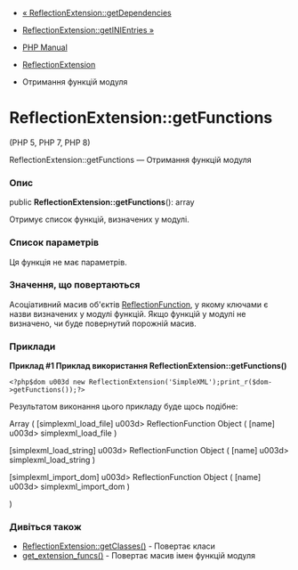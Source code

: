 - [«
ReflectionExtension::getDependencies](reflectionextension.getdependencies.md)
- [ReflectionExtension::getINIEntries
»](reflectionextension.getinientries.md)

- [PHP Manual](index.md)
- [ReflectionExtension](class.reflectionextension.md)
- Отримання функцій модуля

# ReflectionExtension::getFunctions

(PHP 5, PHP 7, PHP 8)

ReflectionExtension::getFunctions — Отримання функцій модуля

### Опис

public **ReflectionExtension::getFunctions**(): array

Отримує список функцій, визначених у модулі.

### Список параметрів

Ця функція не має параметрів.

### Значення, що повертаються

Асоціативний масив об'єктів
[ReflectionFunction](class.reflectionfunction.md), у якому ключами
є назви визначених у модулі функцій. Якщо функцій у модулі
не визначено, чи буде повернутий порожній масив.

### Приклади

**Приклад #1 Приклад використання
**ReflectionExtension::getFunctions()****

` <?php$dom u003d new ReflectionExtension('SimpleXML');print_r($dom->getFunctions());?> `

Результатом виконання цього прикладу буде щось подібне:

Array
(
[simplexml_load_file] u003d> ReflectionFunction Object
(
[name] u003d> simplexml_load_file
)

[simplexml_load_string] u003d> ReflectionFunction Object
(
[name] u003d> simplexml_load_string
)

[simplexml_import_dom] u003d> ReflectionFunction Object
(
[name] u003d> simplexml_import_dom
)

)

### Дивіться також

- [ReflectionExtension::getClasses()](reflectionextension.getclasses.md) -
Повертає класи
- [get_extension_funcs()](function.get-extension-funcs.md) -
Повертає масив імен функцій модуля

